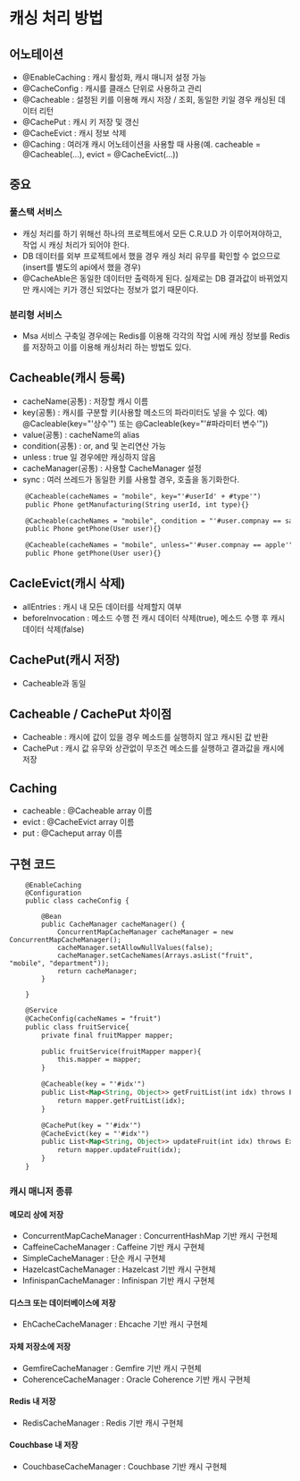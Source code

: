 # 캐싱 처리 방법

## 어노테이션
- @EnableCaching : 캐시 활성화, 캐시 매니저 설정 가능
- @CacheConfig : 캐시를 클래스 단위로 사용하고 관리
- @Cacheable : 설정된 키를 이용해 캐시 저장 / 조회, 동일한 키일 경우 캐싱된 데이터 리턴
- @CachePut : 캐시 키 저장 및 갱신
- @CacheEvict : 캐시 정보 삭제
- @Caching : 여러개 캐시 어노테이션을 사용할 때 사용(예. cacheable = @Cacheable(...), evict = @CacheEvict(...))

## 중요
### 풀스택 서비스
- 캐싱 처리를 하기 위해선 하나의 프로젝트에서 모든 C.R.U.D 가 이루어져야하고, 작업 시 캐싱 처리가 되어야 한다.
- DB 데이터를 외부 프로젝트에서 했을 경우 캐싱 처리 유무를 확인할 수 없으므로(insert를 별도의 api에서 했을 경우) 
- @CacheAble은 동일한 데이터만 출력하게 된다. 실제로는 DB 결과값이 바뀌었지만 캐시에는 키가 갱신 되었다는 정보가 없기 때문이다.
### 분리형 서비스
- Msa 서비스 구축일 경우에는 Redis를 이용해 각각의 작업 시에 캐싱 정보를 Redis를 저장하고 이를 이용해 캐싱처리 하는 방법도 있다.

## Cacheable(캐시 등록)
- cacheName(공통) : 저장할 캐시 이름
- key(공통) : 캐시를 구분할 키(사용할 메소드의 파라미터도 넣을 수 있다. 예) @Cacleable(key="'상수'") 또는 @Cacleable(key="'#파라미터 변수'"))
- value(공통) : cacheName의 alias
- condition(공통) : or, and 및 논리연산 가능
- unless : true 일 경우에만 캐싱하지 않음
- cacheManager(공통) : 사용할 CacheManager 설정
- sync : 여러 쓰레드가 동일한 키를 사용할 경우, 호출을 동기화한다. 
```html
    @Cacheable(cacheNames = "mobile", key="'#userId' + #type'")
    public Phone getManufacturing(String userId, int type){}

    @Cacheable(cacheNames = "mobile", condition = "'#user.compnay == samsung'")
    public Phone getPhone(User user){}

    @Cacheable(cacheNames = "mobile", unless="'#user.compnay == apple'")
    public Phone getPhone(User user){}
```

## CacleEvict(캐시 삭제)
- allEntries : 캐시 내 모든 데이터를 삭제할지 여부
- beforeInvocation : 메소드 수행 전 캐시 데이터 삭제(true), 메소드 수행 후 캐시 데이터 삭제(false)
## CachePut(캐시 저장)
- Cacheable과 동일
## Cacheable / CachePut 차이점
- Cacheable : 캐시에 값이 있을 경우 메소드를 실행하지 않고 캐시된 값 반환
- CachePut : 캐시 값 유무와 상관없이 무조건 메소드를 실행하고 결과값을 캐시에 저장
## Caching
- cacheable : @Cacheable array 이름
- evict : @CacheEvict array 이름
- put : @Cacheput array 이름

## 구현 코드
```hmtl
    @EnableCaching
    @Configuration
    public class cacheConfig {
        
        @Bean
        public CacheManager cacheManager() {
            ConcurrentMapCacheManager cacheManager = new ConcurrentMapCacheManager();
            cacheManager.setAllowNullValues(false);
            cacheManager.setCacheNames(Arrays.asList("fruit", "mobile", "department"));
            return cacheManager;
        }
        
    }
```

```html
    @Service
    @CacheConfig(cacheNames = "fruit")
    public class fruitService{
        private final fruitMapper mapper;

        public fruitService(fruitMapper mapper){
            this.mapper = mapper;
        }

        @Cacheable(key = "'#idx'")
        public List<Map<String, Object>> getFruitList(int idx) throws Exception{
            return mapper.getFruitList(idx);
        }

        @CachePut(key = "'#idx'")
        @CacheEvict(key = "'#idx'")
        public List<Map<String, Object>> updateFruit(int idx) throws Exception{
            return mapper.updateFruit(idx);
        }
    }
```

### 캐시 매니저 종류
#### 메모리 상에 저장
- ConcurrentMapCacheManager : ConcurrentHashMap 기반 캐시 구현체
- CaffeineCacheManager : Caffeine 기반 캐시 구현체
- SimpleCacheManager : 단순 캐시 구현체
- HazelcastCacheManager : Hazelcast 기반 캐시 구현체
- InfinispanCacheManager : Infinispan 기반 캐시 구현체
#### 디스크 또는 데이터베이스에 저장
- EhCacheCacheManager : Ehcache 기반 캐시 구현체
#### 자체 저장소에 저장
- GemfireCacheManager : Gemfire 기반 캐시 구현체
- CoherenceCacheManager : Oracle Coherence 기반 캐시 구현체
#### Redis 내 저장
- RedisCacheManager : Redis 기반 캐시 구현체
#### Couchbase 내 저장
- CouchbaseCacheManager : Couchbase 기반 캐시 구현체
